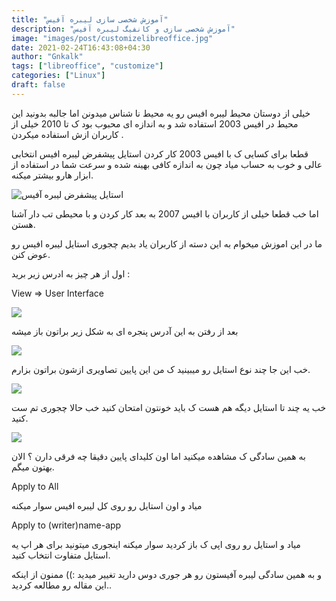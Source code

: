 ```yaml
---
title: "آموزش شخصی سازی لیبره آفیس"
description: "آموزش شخصی سازی و کانفیگ لیبره آفیس"
image: "images/post/customizelibreoffice.jpg"
date: 2021-02-24T16:43:08+04:30
author: "Gnkalk"
tags: ["libreoffice", "customize"]
categories: ["Linux"]
draft: false
---
```

خیلی از دوستان محیط لیبره افیس رو یه محیط نا شناس میدونن اما جالبه بدونید این محیط در افیس 2003 استفاده شد و به اندازه ای محبوب بود ک تا 2010 خیلی از کاربران ازش استفاده میکردن .

قطعا برای کسایی ک با افیس 2003 کار کردن استایل پیشفرض لیبره افیس انتخابی عالی و خوب به حساب میاد چون به اندازه کافی بهینه شده و سرعت شما در استفاده از ابزار هارو بیشتر میکنه.

![استایل پیشفرض لیبره آفیس](/images/post/customizelibreoffice/khodelibre.png)

اما خب قطعا خیلی از کاربران با افیس 2007 به بعد کار کردن و با محیطی تب دار آشنا هستن.

ما در این اموزش میخوام به این دسته از کاربران یاد بدیم چجوری استایل لیبره افیس رو عوض کنن.

اول از هر چیز به ادرس زیر برید :

View => User Interface

![](/images/post/customizelibreoffice/viewuser.gif)

بعد از رفتن به این آدرس پنجره ای به شکل زیر براتون باز میشه

![](/images/post/customizelibreoffice/librestyle.png)

خب این جا چند نوع استایل رو میبینید ک من این پایین تصاویری ازشون براتون بزارم.

![](/images/post/customizelibreoffice/styles.png)

خب یه چند تا استایل دیگه هم هست ک باید خونتون امتحان کنید خب حالا چجوری تم ست کنید.

![](/images/post/customizelibreoffice/setstyle.gif)

به همین سادگی ک مشاهده میکنید اما اون کلیدای پایین دقیقا چه فرقی دارن ؟ الان بهتون میگم.

Apply to All 

میاد و اون استایل رو روی کل لیبره افیس سوار میکنه

Apply to (writer)name-app 

میاد و استایل رو روی اپی ک باز کردید سوار میکنه اینجوری میتونید برای هر اپ یه استایل متفاوت انتخاب کنید.

و به همین سادگی لیبره آفیستون رو هر جوری دوس دارید تغییر میدید :))
ممنون از اینکه این مقاله رو مطالعه کردید..